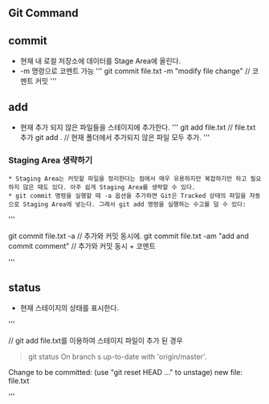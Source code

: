 ## Git Command

## commit
  * 현재 내 로컬 저장소에 데이터를 Stage Area에 올린다.
  * -m 명령으로 코멘트 가능
'''
  git commit file.txt -m "modify file change" // 코멘트 커밋
'''

## add
  * 현재 추가 되지 않은 파일들을 스테이지에 추가한다.
'''
  git add file.txt  	// file.txt 추가
  git add .		// 현재 폴더에서 추가되지 않은 파일 모두 추가.
'''

### Staging Area 생략하기
    * Staging Area는 커밋할 파일을 정리한다는 점에서 매우 유용하지만 복잡하기만 하고 필요하지 않은 때도 있다. 아주 쉽게 Staging Area를 생략할 수 있다. 
    * git commit 명령을 실행할 때 -a 옵션을 추가하면 Git은 Tracked 상태의 파일을 자동으로 Staging Area에 넣는다. 그래서 git add 명령을 실행하는 수고를 덜 수 있다:

'''

  git commit file.txt -a 				// 추가와 커밋 동시에.
  git commit file.txt -am "add and commit comment"	// 추가와 커밋 동시 + 코멘트
  
'''

## status
  * 현재 스테이지의 상태를 표시한다.

'''

// git add file.txt를 이용하여 스테이지 파일이 추가 된 경우
> git status
On branch s up-to-date with 'origin/master'.

Change to be committed:
 (use "git reset HEAD <file>..." to unstage)
	new file: file.txt
	
'''
